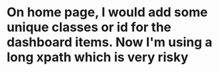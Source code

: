 # On home page, I would add some unique classes or id for the dashboard items. Now I'm using a long xpath which is very risky
